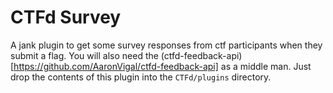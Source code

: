 # CTFd Survey

A jank plugin to get some survey responses from ctf participants when they submit a flag. You will also need the (ctfd-feedback-api)[https://github.com/AaronVigal/ctfd-feedback-api] as a middle man. Just drop the contents of this plugin into the `CTFd/plugins` directory.
